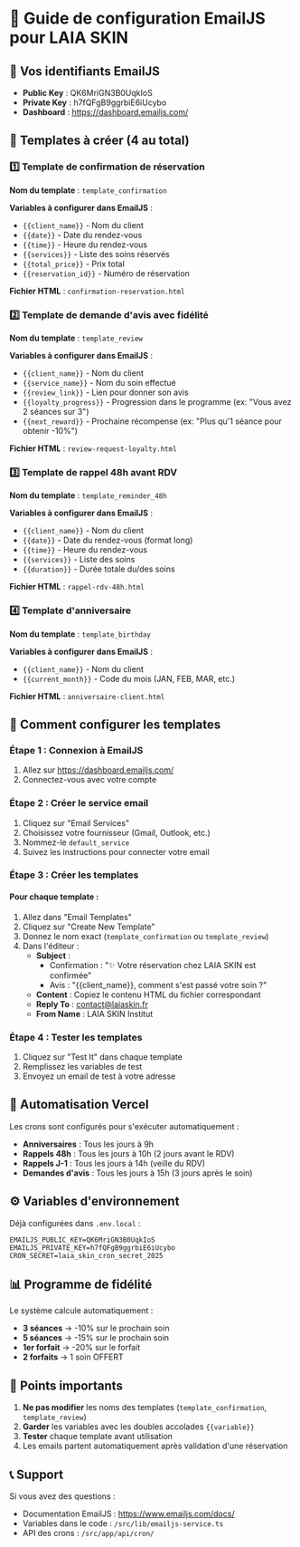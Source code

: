 # 📧 Guide de configuration EmailJS pour LAIA SKIN

## 🔐 Vos identifiants EmailJS
- **Public Key** : QK6MriGN3B0UqkIoS
- **Private Key** : h7fQFgB9ggrbiE6iUcybo
- **Dashboard** : https://dashboard.emailjs.com/

## 📝 Templates à créer (4 au total)

### 1️⃣ Template de confirmation de réservation

**Nom du template** : `template_confirmation`

**Variables à configurer dans EmailJS** :
- `{{client_name}}` - Nom du client
- `{{date}}` - Date du rendez-vous
- `{{time}}` - Heure du rendez-vous  
- `{{services}}` - Liste des soins réservés
- `{{total_price}}` - Prix total
- `{{reservation_id}}` - Numéro de réservation

**Fichier HTML** : `confirmation-reservation.html`

### 2️⃣ Template de demande d'avis avec fidélité

**Nom du template** : `template_review`

**Variables à configurer dans EmailJS** :
- `{{client_name}}` - Nom du client
- `{{service_name}}` - Nom du soin effectué
- `{{review_link}}` - Lien pour donner son avis
- `{{loyalty_progress}}` - Progression dans le programme (ex: "Vous avez 2 séances sur 3")
- `{{next_reward}}` - Prochaine récompense (ex: "Plus qu'1 séance pour obtenir -10%")

**Fichier HTML** : `review-request-loyalty.html`

### 3️⃣ Template de rappel 48h avant RDV

**Nom du template** : `template_reminder_48h`

**Variables à configurer dans EmailJS** :
- `{{client_name}}` - Nom du client
- `{{date}}` - Date du rendez-vous (format long)
- `{{time}}` - Heure du rendez-vous
- `{{services}}` - Liste des soins
- `{{duration}}` - Durée totale du/des soins

**Fichier HTML** : `rappel-rdv-48h.html`

### 4️⃣ Template d'anniversaire

**Nom du template** : `template_birthday`

**Variables à configurer dans EmailJS** :
- `{{client_name}}` - Nom du client
- `{{current_month}}` - Code du mois (JAN, FEB, MAR, etc.)

**Fichier HTML** : `anniversaire-client.html`

## 🚀 Comment configurer les templates

### Étape 1 : Connexion à EmailJS
1. Allez sur https://dashboard.emailjs.com/
2. Connectez-vous avec votre compte

### Étape 2 : Créer le service email
1. Cliquez sur "Email Services"
2. Choisissez votre fournisseur (Gmail, Outlook, etc.)
3. Nommez-le `default_service`
4. Suivez les instructions pour connecter votre email

### Étape 3 : Créer les templates

#### Pour chaque template :
1. Allez dans "Email Templates"
2. Cliquez sur "Create New Template"
3. Donnez le nom exact (`template_confirmation` ou `template_review`)
4. Dans l'éditeur :
   - **Subject** : 
     - Confirmation : "✨ Votre réservation chez LAIA SKIN est confirmée"
     - Avis : "{{client_name}}, comment s'est passé votre soin ?"
   - **Content** : Copiez le contenu HTML du fichier correspondant
   - **Reply To** : contact@laiaskin.fr
   - **From Name** : LAIA SKIN Institut

### Étape 4 : Tester les templates
1. Cliquez sur "Test It" dans chaque template
2. Remplissez les variables de test
3. Envoyez un email de test à votre adresse

## 🔄 Automatisation Vercel

Les crons sont configurés pour s'exécuter automatiquement :
- **Anniversaires** : Tous les jours à 9h
- **Rappels 48h** : Tous les jours à 10h (2 jours avant le RDV)
- **Rappels J-1** : Tous les jours à 14h (veille du RDV)
- **Demandes d'avis** : Tous les jours à 15h (3 jours après le soin)

## ⚙️ Variables d'environnement

Déjà configurées dans `.env.local` :
```
EMAILJS_PUBLIC_KEY=QK6MriGN3B0UqkIoS
EMAILJS_PRIVATE_KEY=h7fQFgB9ggrbiE6iUcybo
CRON_SECRET=laia_skin_cron_secret_2025
```

## 📊 Programme de fidélité

Le système calcule automatiquement :
- **3 séances** → -10% sur le prochain soin
- **5 séances** → -15% sur le prochain soin
- **1er forfait** → -20% sur le forfait
- **2 forfaits** → 1 soin OFFERT

## 🎯 Points importants

1. **Ne pas modifier** les noms des templates (`template_confirmation`, `template_review`)
2. **Garder** les variables avec les doubles accolades `{{variable}}`
3. **Tester** chaque template avant utilisation
4. Les emails partent automatiquement après validation d'une réservation

## 📞 Support

Si vous avez des questions :
- Documentation EmailJS : https://www.emailjs.com/docs/
- Variables dans le code : `/src/lib/emailjs-service.ts`
- API des crons : `/src/app/api/cron/`